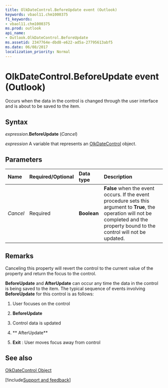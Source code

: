 ```yaml
---
title: OlkDateControl.BeforeUpdate event (Outlook)
keywords: vbaol11.chm1000375
f1_keywords:
- vbaol11.chm1000375
ms.prod: outlook
api_name:
- Outlook.OlkDateControl.BeforeUpdate
ms.assetid: 2347764e-dbd8-e622-ad5a-27795613abf5
ms.date: 06/08/2017
localization_priority: Normal
---
```



# OlkDateControl.BeforeUpdate event (Outlook)

Occurs when the data in the control is changed through the user interface and is about to be saved to the item. 


## Syntax

_expression_.**BeforeUpdate** (_Cancel_)

_expression_ A variable that represents an [OlkDateControl](Outlook.OlkDateControl.md) object.


## Parameters



|Name|Required/Optional|Data type|Description|
|:-----|:-----|:-----|:-----|
| _Cancel_|Required| **Boolean**| **False** when the event occurs. If the event procedure sets this argument to **True**, the operation will not be completed and the property bound to the control will not be updated.|

## Remarks

Canceling this property will revert the control to the current value of the property and return the focus to the control.

 **BeforeUpdate** and **AfterUpdate** can occur any time the data in the control is being saved to the item. The typical sequence of events involving **BeforeUpdate** for this control is as follows:


1. User focuses on the control
    
2.  **BeforeUpdate**
    
3. Control data is updated
    
4.  ** AfterUpdate**
    
5.  **Exit** : User moves focus away from control
    



## See also


[OlkDateControl Object](Outlook.OlkDateControl.md)

[!include[Support and feedback](~/includes/feedback-boilerplate.md)]